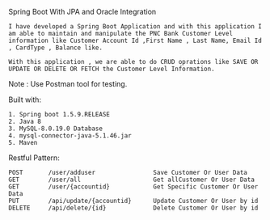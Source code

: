 Spring Boot With JPA and Oracle Integration

	I have developed a Spring Boot Application and with this application I am able to maintain and manipulate the PNC Bank Customer Level information like Customer Account Id ,First Name , Last Name, Email Id , CardType , Balance like.

	With this application , we are able to do CRUD oprations like SAVE OR UPDATE OR DELETE OR FETCH the Customer Level Information.

Note : Use Postman tool for testing.

Built with:

	1. Spring boot 1.5.9.RELEASE
	2. Java 8
	3. MySQL-8.0.19.0 Database  
	4. mysql-connector-java-5.1.46.jar 
	5. Maven

Restful Pattern:

	POST 	   /user/adduser				Save Customer Or User Data
	GET 	   /user/all					Get allCustomer Or User Data 
	GET 	   /user/{accountid}			Get Specific Customer Or User Data
	PUT 	   /api/update/{accountid}		Update Customer Or User by id
	DELETE 	   /api/delete/{id}				Delete Customer Or User by id














